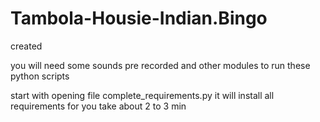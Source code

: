 # Tambola-Housie-Indian.Bingo
created

you will need some sounds pre recorded and other modules to run these python scripts 

start with opening file complete_requirements.py it will install all requirements for you take about 2 to 3 min
